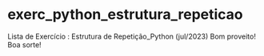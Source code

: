 # exerc_python_estrutura_repeticao
Lista de Exercício : Estrutura de Repetição_Python (jul/2023)
Bom proveito! Boa sorte!
